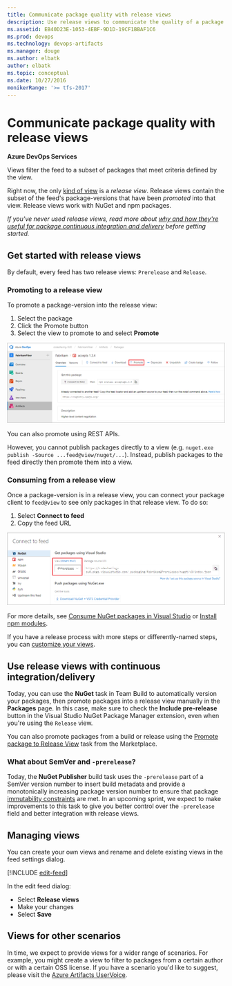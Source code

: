 ```yaml
---
title: Communicate package quality with release views
description: Use release views to communicate the quality of a package to your consumers in Azure DevOps Services or Team Foundation Server
ms.assetid: EB40D23E-1053-4EBF-9D1D-19CF1BBAF1C6
ms.prod: devops
ms.technology: devops-artifacts
ms.manager: douge
ms.author: elbatk
author: elbatk
ms.topic: conceptual
ms.date: 10/27/2016
monikerRange: '>= tfs-2017'
---
```

 

# Communicate package quality with release views

**Azure DevOps Services**

Views filter the feed to a subset of packages that meet criteria defined by the view.

Right now, the only [kind of view](#views-for-other-scenarios) is a *release view*. Release views contain the subset of the feed's package-versions that have been *promoted* into that view. Release views work with NuGet and npm packages.

*If you've never used release views, read more about [why and how they're useful for package continuous integration and delivery](../concepts/views.md) before getting started.*

## Get started with release views

By default, every feed has two release views: `Prerelease` and `Release`.

### Promoting to a release view 
To promote a package-version into the release view:

1. Select the package
1. Click the Promote button
1. Select the view to promote to and select **Promote**

![Promote button next to the package ID](_img/release-views-promote.png)

You can also promote using REST APIs. 

However, you cannot publish packages directly to a view (e.g. `nuget.exe publish -Source ...feed@view/nuget/...`). Instead, publish packages to the feed directly then promote them into a view. 

<!-- TODO REST API link -->

### Consuming from a release view
Once a package-version is in a release view, you can connect your package client to `feed@view` to see only packages in that release view. To do so:

1. Select **Connect to feed**
1. Copy the feed URL

<!-- 1. Optionally, select the view -->

![Connect to view dialog with view URL](_img/connect-to-view.png)

For more details, see [Consume NuGet packages in Visual Studio](../nuget/consume.md) or [Install npm modules](../get-started-npm.md).

If you have a release process with more steps or differently-named steps, you can [customize your views](#managing-views). 

## Use release views with continuous integration/delivery

Today, you can use the **NuGet** task in Team Build to automatically version your packages, then promote packages into a release view manually in the **Packages** page. In this case, make sure to check the **Include pre-release** button in the Visual Studio NuGet Package Manager extension, even when you're using the `Release` view.

You can also promote packages from a build or release using the [Promote package to Release View](https://marketplace.visualstudio.com/items?itemName=rvo.vsts-promotepackage-task) task from the Marketplace.

### What about SemVer and `-prerelease`?

Today, the **NuGet Publisher** build task uses the `-prerelease` part of a SemVer version number to insert build metadata and provide a monotonically increasing package version number to ensure that package [immutability constraints](../artifacts-key-concepts.md#immutability) are met. In an upcoming sprint, we expect to make improvements to this task to give you better control over the `-prerelease` field and better integration with release views.

## Managing views

You can create your own views and rename and delete existing views in the feed settings dialog.

[!INCLUDE [edit-feed](../_shared/edit-feed.md)]

In the edit feed dialog:
- Select **Release views**
- Make your changes
- Select **Save**

## Views for other scenarios

In time, we expect to provide views for a wider range of scenarios. For example, you might create a view to filter to packages from a certain author or with a certain OSS license. If you have a scenario you'd like to suggest, please visit the [Azure Artifacts UserVoice](https://visualstudio.uservoice.com/forums/330519-team-services/category/145266-package-management).

